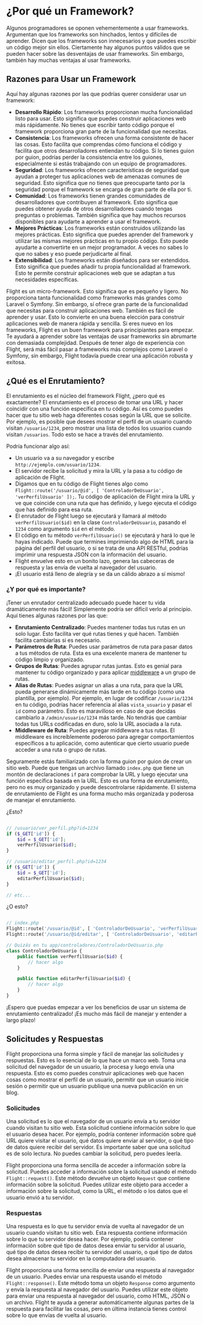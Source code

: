 # ¿Por qué un Framework?

Algunos programadores se oponen vehementemente a usar frameworks. Argumentan que los frameworks son hinchados, lentos y difíciles de aprender. Dicen que los frameworks son innecesarios y que puedes escribir un código mejor sin ellos. Ciertamente hay algunos puntos válidos que se pueden hacer sobre las desventajas de usar frameworks. Sin embargo, también hay muchas ventajas al usar frameworks.

## Razones para Usar un Framework

Aquí hay algunas razones por las que podrías querer considerar usar un framework:

- **Desarrollo Rápido**: Los frameworks proporcionan mucha funcionalidad listo para usar. Esto significa que puedes construir aplicaciones web más rápidamente. No tienes que escribir tanto código porque el framework proporciona gran parte de la funcionalidad que necesitas.
- **Consistencia**: Los frameworks ofrecen una forma consistente de hacer las cosas. Esto facilita que comprendas cómo funciona el código y facilita que otros desarrolladores entiendan tu código. Si lo tienes guion por guion, podrías perder la consistencia entre los guiones, especialmente si estás trabajando con un equipo de programadores.
- **Seguridad**: Los frameworks ofrecen características de seguridad que ayudan a proteger tus aplicaciones web de amenazas comunes de seguridad. Esto significa que no tienes que preocuparte tanto por la seguridad porque el framework se encarga de gran parte de ella por ti.
- **Comunidad**: Los frameworks tienen grandes comunidades de desarrolladores que contribuyen al framework. Esto significa que puedes obtener ayuda de otros desarrolladores cuando tengas preguntas o problemas. También significa que hay muchos recursos disponibles para ayudarte a aprender a usar el framework.
- **Mejores Prácticas**: Los frameworks están construidos utilizando las mejores prácticas. Esto significa que puedes aprender del framework y utilizar las mismas mejores prácticas en tu propio código. Esto puede ayudarte a convertirte en un mejor programador. A veces no sabes lo que no sabes y eso puede perjudicarte al final.
- **Extensibilidad**: Los frameworks están diseñados para ser extendidos. Esto significa que puedes añadir tu propia funcionalidad al framework. Esto te permite construir aplicaciones web que se adaptan a tus necesidades específicas.

Flight es un micro-framework. Esto significa que es pequeño y ligero. No proporciona tanta funcionalidad como frameworks más grandes como Laravel o Symfony. Sin embargo, sí ofrece gran parte de la funcionalidad que necesitas para construir aplicaciones web. También es fácil de aprender y usar. Esto lo convierte en una buena elección para construir aplicaciones web de manera rápida y sencilla. Si eres nuevo en los frameworks, Flight es un buen framework para principiantes para empezar. Te ayudará a aprender sobre las ventajas de usar frameworks sin abrumarte con demasiada complejidad. Después de tener algo de experiencia con Flight, será más fácil pasar a frameworks más complejos como Laravel o Symfony, sin embargo, Flight todavía puede crear una aplicación robusta y exitosa.

## ¿Qué es el Enrutamiento?

El enrutamiento es el núcleo del framework Flight, ¿pero qué es exactamente? El enrutamiento es el proceso de tomar una URL y hacer coincidir con una función específica en tu código. Así es como puedes hacer que tu sitio web haga diferentes cosas según la URL que se solicite. Por ejemplo, es posible que desees mostrar el perfil de un usuario cuando visitan `/usuario/1234`, pero mostrar una lista de todos los usuarios cuando visitan `/usuarios`. Todo esto se hace a través del enrutamiento.

Podría funcionar algo así:

- Un usuario va a su navegador y escribe `http://ejemplo.com/usuario/1234`.
- El servidor recibe la solicitud y mira la URL y la pasa a tu código de aplicación de Flight.
- Digamos que en tu código de Flight tienes algo como `Flight::route('/usuario/@id', [ 'ControladorDeUsuario', 'verPerfilUsuario' ]);`. Tu código de aplicación de Flight mira la URL y ve que coincide con una ruta que has definido, y luego ejecuta el código que has definido para esa ruta.
- El enrutador de Flight luego se ejecutará y llamará al método `verPerfilUsuario($id)` en la clase `ControladorDeUsuario`, pasando el `1234` como argumento `$id` en el método.
- El código en tu método `verPerfilUsuario()` se ejecutará y hará lo que le hayas indicado. Puede que termines imprimiendo algo de HTML para la página del perfil del usuario, o si se trata de una API RESTful, podrías imprimir una respuesta JSON con la información del usuario.
- Flight envuelve esto en un bonito lazo, genera las cabeceras de respuesta y las envía de vuelta al navegador del usuario.
- ¡El usuario está lleno de alegría y se da un cálido abrazo a sí mismo!

### ¿Y por qué es importante?

¡Tener un enrutador centralizado adecuado puede hacer tu vida dramáticamente más fácil! Simplemente podría ser difícil verlo al principio. Aquí tienes algunas razones por las que:

- **Enrutamiento Centralizado**: Puedes mantener todas tus rutas en un solo lugar. Esto facilita ver qué rutas tienes y qué hacen. También facilita cambiarlas si es necesario.
- **Parámetros de Ruta**: Puedes usar parámetros de ruta para pasar datos a tus métodos de ruta. Esta es una excelente manera de mantener tu código limpio y organizado.
- **Grupos de Rutas**: Puedes agrupar rutas juntas. Esto es genial para mantener tu código organizado y para aplicar [middleware](middleware) a un grupo de rutas.
- **Alias de Rutas**: Puedes asignar un alias a una ruta, para que la URL pueda generarse dinámicamente más tarde en tu código (como una plantilla, por ejemplo). Por ejemplo, en lugar de codificar `/usuario/1234` en tu código, podrías hacer referencia al alias `vista_usuario` y pasar el `id` como parámetro. Esto es maravilloso en caso de que decidas cambiarlo a `/admin/usuario/1234` más tarde. No tendrás que cambiar todas tus URLs codificadas en duro, solo la URL asociada a la ruta.
- **Middleware de Ruta**: Puedes agregar middleware a tus rutas. El middleware es increíblemente poderoso para agregar comportamientos específicos a tu aplicación, como autenticar que cierto usuario puede acceder a una ruta o grupo de rutas.

Seguramente estás familiarizado con la forma guion por guion de crear un sitio web. Puede que tengas un archivo llamado `index.php` que tiene un montón de declaraciones `if` para comprobar la URL y luego ejecutar una función específica basada en la URL. Esto es una forma de enrutamiento, pero no es muy organizado y puede descontrolarse rápidamente. El sistema de enrutamiento de Flight es una forma mucho más organizada y poderosa de manejar el enrutamiento.

¿Esto?

```php

// /usuario/ver_perfil.php?id=1234
if ($_GET['id']) {
	$id = $_GET['id'];
	verPerfilUsuario($id);
}

// /usuario/editar_perfil.php?id=1234
if ($_GET['id']) {
	$id = $_GET['id'];
	editarPerfilUsuario($id);
}

// etc...
```

¿O esto?

```php

// index.php
Flight::route('/usuario/@id', [ 'ControladorDeUsuario', 'verPerfilUsuario' ]);
Flight::route('/usuario/@id/editar', [ 'ControladorDeUsuario', 'editarPerfilUsuario' ]);

// Quizás en tu app/controladores/ControladorDeUsuario.php
class ControladorDeUsuario {
	public function verPerfilUsuario($id) {
		// hacer algo
	}

	public function editarPerfilUsuario($id) {
		// hacer algo
	}
}
```

¡Espero que puedas empezar a ver los beneficios de usar un sistema de enrutamiento centralizado! ¡Es mucho más fácil de manejar y entender a largo plazo!

## Solicitudes y Respuestas

Flight proporciona una forma simple y fácil de manejar las solicitudes y respuestas. Esto es lo esencial de lo que hace un marco web. Toma una solicitud del navegador de un usuario, la procesa y luego envía una respuesta. Esto es como puedes construir aplicaciones web que hacen cosas como mostrar el perfil de un usuario, permitir que un usuario inicie sesión o permitir que un usuario publique una nueva publicación en un blog.

### Solicitudes

Una solicitud es lo que el navegador de un usuario envía a tu servidor cuando visitan tu sitio web. Esta solicitud contiene información sobre lo que el usuario desea hacer. Por ejemplo, podría contener información sobre qué URL quiere visitar el usuario, qué datos quiere enviar al servidor, o qué tipo de datos quiere recibir del servidor. Es importante saber que una solicitud es de solo lectura. No puedes cambiar la solicitud, pero puedes leerla.

Flight proporciona una forma sencilla de acceder a información sobre la solicitud. Puedes acceder a información sobre la solicitud usando el método `Flight::request()`. Este método devuelve un objeto `Request` que contiene información sobre la solicitud. Puedes utilizar este objeto para acceder a información sobre la solicitud, como la URL, el método o los datos que el usuario envió a tu servidor.

### Respuestas

Una respuesta es lo que tu servidor envía de vuelta al navegador de un usuario cuando visitan tu sitio web. Esta respuesta contiene información sobre lo que tu servidor desea hacer. Por ejemplo, podría contener información sobre qué tipo de datos desea enviar tu servidor al usuario, qué tipo de datos desea recibir tu servidor del usuario, o qué tipo de datos desea almacenar tu servidor en la computadora del usuario.

Flight proporciona una forma sencilla de enviar una respuesta al navegador de un usuario. Puedes enviar una respuesta usando el método `Flight::response()`. Este método toma un objeto `Response` como argumento y envía la respuesta al navegador del usuario. Puedes utilizar este objeto para enviar una respuesta al navegador del usuario, como HTML, JSON o un archivo. Flight te ayuda a generar automáticamente algunas partes de la respuesta para facilitar las cosas, pero en última instancia tienes control sobre lo que envías de vuelta al usuario.